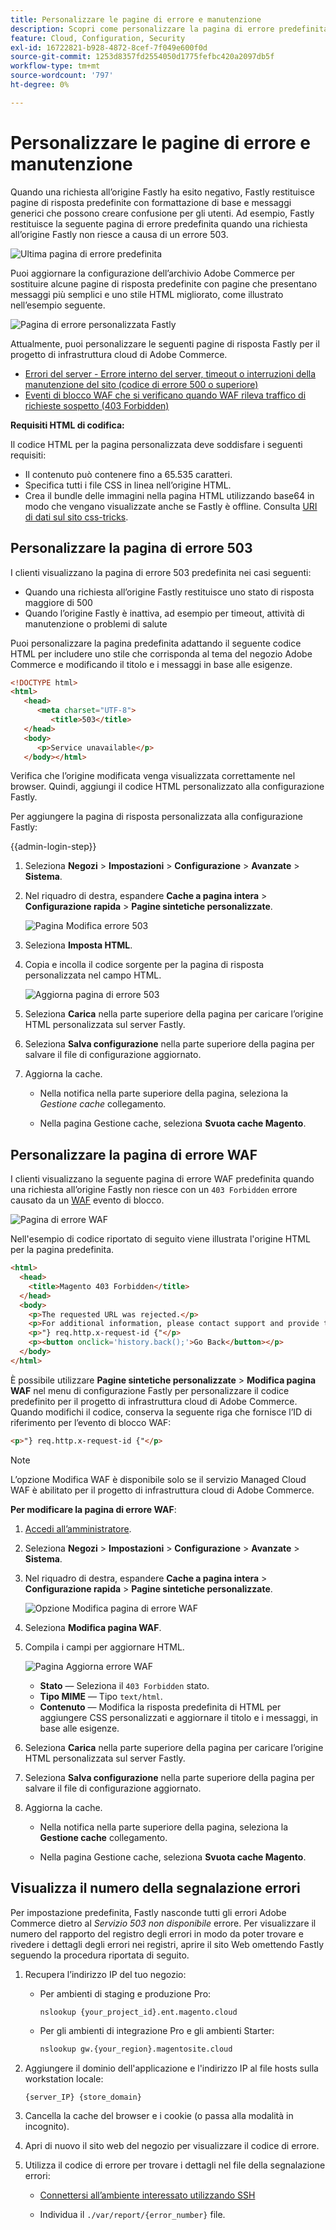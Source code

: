 ```yaml
---
title: Personalizzare le pagine di errore e manutenzione
description: Scopri come personalizzare la pagina di errore predefinita che viene visualizzata quando le richieste al server di origine Fastly non riescono.
feature: Cloud, Configuration, Security
exl-id: 16722821-b928-4872-8cef-7f049e600f0d
source-git-commit: 1253d8357fd2554050d1775fefbc420a2097db5f
workflow-type: tm+mt
source-wordcount: '797'
ht-degree: 0%

---
```


# Personalizzare le pagine di errore e manutenzione

Quando una richiesta all’origine Fastly ha esito negativo, Fastly restituisce pagine di risposta predefinite con formattazione di base e messaggi generici che possono creare confusione per gli utenti. Ad esempio, Fastly restituisce la seguente pagina di errore predefinita quando una richiesta all’origine Fastly non riesce a causa di un errore 503.

![Ultima pagina di errore predefinita](../../assets/cdn/fastly-503-example.png)

Puoi aggiornare la configurazione dell’archivio Adobe Commerce per sostituire alcune pagine di risposta predefinite con pagine che presentano messaggi più semplici e uno stile HTML migliorato, come illustrato nell’esempio seguente.

![Pagina di errore personalizzata Fastly](../../assets/cdn/fastly-new-error-page.png)

Attualmente, puoi personalizzare le seguenti pagine di risposta Fastly per il progetto di infrastruttura cloud di Adobe Commerce.

- [Errori del server - Errore interno del server, timeout o interruzioni della manutenzione del sito (codice di errore 500 o superiore)](#customize-the-503-error-page)
- [Eventi di blocco WAF che si verificano quando WAF rileva traffico di richieste sospetto (403 Forbidden)](#customize-the-waf-error-page)

**Requisiti HTML di codifica:**

Il codice HTML per la pagina personalizzata deve soddisfare i seguenti requisiti:

- Il contenuto può contenere fino a 65.535 caratteri.
- Specifica tutti i file CSS in linea nell’origine HTML.
- Crea il bundle delle immagini nella pagina HTML utilizzando base64 in modo che vengano visualizzate anche se Fastly è offline. Consulta [URI di dati sul sito css-tricks](https://css-tricks.com/data-uris/).

## Personalizzare la pagina di errore 503

I clienti visualizzano la pagina di errore 503 predefinita nei casi seguenti:

- Quando una richiesta all’origine Fastly restituisce uno stato di risposta maggiore di 500
- Quando l’origine Fastly è inattiva, ad esempio per timeout, attività di manutenzione o problemi di salute

Puoi personalizzare la pagina predefinita adattando il seguente codice HTML per includere uno stile che corrisponda al tema del negozio Adobe Commerce e modificando il titolo e i messaggi in base alle esigenze.

```html
<!DOCTYPE html>
<html>
   <head>
      <meta charset="UTF-8">
         <title>503</title>
   </head>
   <body>
      <p>Service unavailable</p>
   </body></html>
```

Verifica che l’origine modificata venga visualizzata correttamente nel browser. Quindi, aggiungi il codice HTML personalizzato alla configurazione Fastly.

Per aggiungere la pagina di risposta personalizzata alla configurazione Fastly:

{{admin-login-step}}

1. Seleziona **Negozi** > **Impostazioni** > **Configurazione** > **Avanzate** > **Sistema**.

1. Nel riquadro di destra, espandere **Cache a pagina intera** > **Configurazione rapida** > **Pagine sintetiche personalizzate**.

   ![Pagina Modifica errore 503](../../assets/cdn/fastly-custom-synthetic-pages-edit-html.png)

1. Seleziona **Imposta HTML**.

1. Copia e incolla il codice sorgente per la pagina di risposta personalizzata nel campo HTML.

   ![Aggiorna pagina di errore 503](../../assets/cdn/fastly-customize-503-response.png)

1. Seleziona **Carica** nella parte superiore della pagina per caricare l’origine HTML personalizzata sul server Fastly.

1. Seleziona **Salva configurazione** nella parte superiore della pagina per salvare il file di configurazione aggiornato.

1. Aggiorna la cache.

   - Nella notifica nella parte superiore della pagina, seleziona la *Gestione cache* collegamento.

   - Nella pagina Gestione cache, seleziona **Svuota cache Magento**.

## Personalizzare la pagina di errore WAF

I clienti visualizzano la seguente pagina di errore WAF predefinita quando una richiesta all’origine Fastly non riesce con un `403 Forbidden` errore causato da un [WAF](fastly-waf-service.md) evento di blocco.

![Pagina di errore WAF](../../assets/cdn/fastly-waf-403-error.png)

Nell&#39;esempio di codice riportato di seguito viene illustrata l&#39;origine HTML per la pagina predefinita.

```html
<html>
  <head>
    <title>Magento 403 Forbidden</title>
  </head>
  <body>
    <p>The requested URL was rejected.</p>
    <p>For additional information, please contact support and provide this reference ID:</p>
    <p>"} req.http.x-request-id {"</p>
    <p><button onclick='history.back();'>Go Back</button></p>
  </body>
</html>
```

È possibile utilizzare **Pagine sintetiche personalizzate** > **Modifica pagina WAF** nel menu di configurazione Fastly per personalizzare il codice predefinito per il progetto di infrastruttura cloud di Adobe Commerce. Quando modifichi il codice, conserva la seguente riga che fornisce l’ID di riferimento per l’evento di blocco WAF:

```html
<p>"} req.http.x-request-id {"</p>
```

>[!NOTE]
>
>L’opzione Modifica WAF è disponibile solo se il servizio Managed Cloud WAF è abilitato per il progetto di infrastruttura cloud di Adobe Commerce.

**Per modificare la pagina di errore WAF**:

1. [Accedi all’amministratore](../../get-started/onboarding.md#access-your-admin-panel).

1. Seleziona **Negozi** > **Impostazioni** > **Configurazione** > **Avanzate** > **Sistema**.

1. Nel riquadro di destra, espandere **Cache a pagina intera** > **Configurazione rapida** > **Pagine sintetiche personalizzate**.

   ![Opzione Modifica pagina di errore WAF](../../assets/cdn/fastly-custom-synthetic-pages-edit-waf.png)

1. Seleziona **Modifica pagina WAF**.

1. Compila i campi per aggiornare HTML.

   ![Pagina Aggiorna errore WAF](../../assets/cdn/fastly-edit-waf-html.png)

   - **Stato** — Seleziona il `403 Forbidden` stato.
   - **Tipo MIME** — Tipo `text/html`.
   - **Contenuto** — Modifica la risposta predefinita di HTML per aggiungere CSS personalizzati e aggiornare il titolo e i messaggi, in base alle esigenze.

1. Seleziona **Carica** nella parte superiore della pagina per caricare l’origine HTML personalizzata sul server Fastly.

1. Seleziona **Salva configurazione** nella parte superiore della pagina per salvare il file di configurazione aggiornato.

1. Aggiorna la cache.

   - Nella notifica nella parte superiore della pagina, seleziona la **Gestione cache** collegamento.

   - Nella pagina Gestione cache, seleziona **Svuota cache Magento**.

## Visualizza il numero della segnalazione errori

Per impostazione predefinita, Fastly nasconde tutti gli errori Adobe Commerce dietro al *Servizio 503 non disponibile* errore. Per visualizzare il numero del rapporto del registro degli errori in modo da poter trovare e rivedere i dettagli degli errori nei registri, aprire il sito Web omettendo Fastly seguendo la procedura riportata di seguito.

1. Recupera l’indirizzo IP del tuo negozio:

   - Per ambienti di staging e produzione Pro:

     ```bash
     nslookup {your_project_id}.ent.magento.cloud
     ```

   - Per gli ambienti di integrazione Pro e gli ambienti Starter:

     ```bash
     nslookup gw.{your_region}.magentosite.cloud
     ```

1. Aggiungere il dominio dell&#39;applicazione e l&#39;indirizzo IP al file hosts sulla workstation locale:

   ```text
   {server_IP} {store_domain}
   ```

1. Cancella la cache del browser e i cookie (o passa alla modalità in incognito).

1. Apri di nuovo il sito web del negozio per visualizzare il codice di errore.

1. Utilizza il codice di errore per trovare i dettagli nel file della segnalazione errori:

   - [Connettersi all’ambiente interessato utilizzando SSH](../development/secure-connections.md#connect-to-a-remote-environment)

   - Individua il `./var/report/{error_number}` file.

